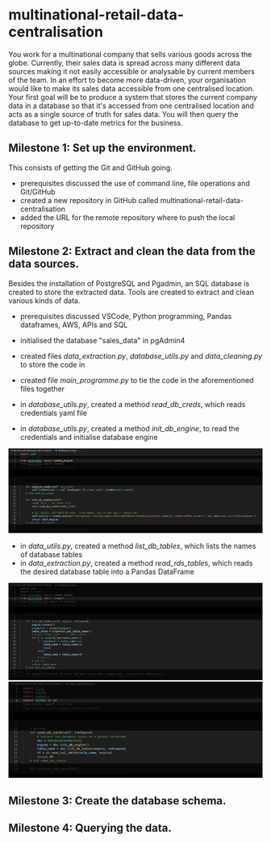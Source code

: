# multinational-retail-data-centralisation

You work for a multinational company that sells various goods across the globe. Currently, their sales data is spread across many different data sources making it not easily accessible or analysable by current members of the team. In an effort to become more data-driven, your organisation would like to make its sales data accessible from one centralised location. Your first goal will be to produce a system that stores the current company data in a database so that it's accessed from one centralised location and acts as a single source of truth for sales data. You will then query the database to get up-to-date metrics for the business. 

## Milestone 1: Set up the environment.

This consists of getting the Git and GitHub going. 

- prerequisites discussed the use of command line, file operations and Git/GitHub
- created a new repository in GitHub called multinational-retail-data-centralisation
- added the URL for the remote repository where to push the local repository

## Milestone 2: Extract and clean the data from the data sources. 

Besides the installation of PostgreSQL and Pgadmin, an SQL database is created to store the extracted data. Tools are created to extract and clean various kinds of data. 

- prerequisites discussed VSCode, Python programming, Pandas dataframes, AWS, APIs and SQL
- initialised the database "sales_data" in pgAdmin4
- created files <i>data_extraction.py</i>, <i>database_utils.py</i> and <i>data_cleaning.py</i> to store the code in
- created file <i>main_programme.py</i> to tie the code in the aforementioned files together

- in <i>database_utils.py</i>, created a method <i>read_db_creds</i>, which reads credentials yaml file
- in <i>database_utils.py</i>, created a method <i>init_db_engine</i>, to read the credentials and initialise database engine

![multinational-retail-data-centralisation](database_utils-1.png?raw=true "Read credentials from yaml file and initialise database engine.")

- in <i>data_utils.py</i>, created a method <i>list_db_tables</i>, which lists the names of database tables 
- in <i>data_extraction.py</i>, created a method <i>read_rds_tables</i>, which reads the desired database table into a Pandas DataFrame

![multinational-retail-data-centralisation](database_utils-2.png?raw=true "Find the names of database tables.")
![multinational-retail-data-centralisation](data_extraction-1.png?raw=true "Read the desired database table.")


## Milestone 3: Create the database schema.

## Milestone 4: Querying the data.
